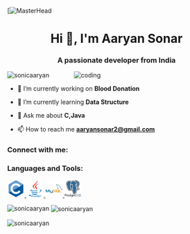 [![MasterHead]()
<h1 align="center">Hi 👋, I'm Aaryan Sonar</h1>
<h3 align="center">A passionate developer from India</h3>
<img align="right" alt="coding" width="350" src="https://media4.giphy.com/media/v1.Y2lkPTc5MGI3NjExMzIzdXZlOGZ4NWk0cXl0bTBqdDhqbmNrOTBkZDk5eGozNnAxeHh4OSZlcD12MV9naWZzX3NlYXJjaCZjdD1n/qgQUggAC3Pfv687qPC/giphy.gif">
<p align="left"> <img src="https://komarev.com/ghpvc/?username=sonicaaryan&label=Profile%20views&color=0e75b6&style=flat" alt="sonicaaryan" /> </p>

- 🔭 I’m currently working on **Blood Donation**

- 🌱 I’m currently learning **Data Structure**

- 💬 Ask me about **C,Java**

- 📫 How to reach me **aaryansonar2@gmail.com**

<h3 align="left">Connect with me:</h3>
<p align="left">
</p>

<h3 align="left">Languages and Tools:</h3>
<p align="left"> <a href="https://www.cprogramming.com/" target="_blank" rel="noreferrer"> <img src="https://raw.githubusercontent.com/devicons/devicon/master/icons/c/c-original.svg" alt="c" width="40" height="40"/> </a> <a href="https://www.java.com" target="_blank" rel="noreferrer"> <img src="https://raw.githubusercontent.com/devicons/devicon/master/icons/java/java-original.svg" alt="java" width="40" height="40"/> </a> <a href="https://www.mysql.com/" target="_blank" rel="noreferrer"> <img src="https://raw.githubusercontent.com/devicons/devicon/master/icons/mysql/mysql-original-wordmark.svg" alt="mysql" width="40" height="40"/> </a> <a href="https://www.postgresql.org" target="_blank" rel="noreferrer"> <img src="https://raw.githubusercontent.com/devicons/devicon/master/icons/postgresql/postgresql-original-wordmark.svg" alt="postgresql" width="40" height="40"/> </a> </p>

<p><img align="left" src="https://github-readme-stats.vercel.app/api/top-langs?username=sonicaaryan&show_icons=true&locale=en&layout=compact" alt="sonicaaryan" /></p>

<p>&nbsp;<img align="center" src="https://github-readme-stats.vercel.app/api?username=sonicaaryan&show_icons=true&locale=en" alt="sonicaaryan" /></p>

<p><img align="center" src="https://github-readme-streak-stats.herokuapp.com/?user=sonicaaryan&" alt="sonicaaryan" /></p>

<!--
**SonicAaryan/SonicAaryan** is a ✨ _special_ ✨ repository because its `README.md` (this file) appears on your GitHub profile.

Here are some ideas to get you started:



- 👯 I’m looking to collaborate on ...
- 🤔 I’m looking for help with ...
- 
-  ...
- 😄 Pronouns: ...
- ⚡ Fun fact: ...
-->
